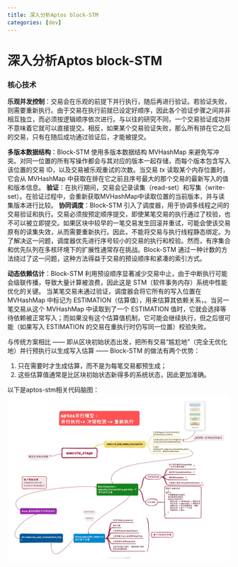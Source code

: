 ```yaml
---
title: 深入分析Aptos block-STM
categories: [dev]
---
```

# 深入分析Aptos block-STM
### 核心技术
**乐观并发控制**：交易会在乐观的前提下并行执行，随后再进行验证。若验证失败，则需要重新执行。由于交易在执行前就已设定好顺序，因此各个验证步骤之间并非相互独立，而必须按逻辑顺序依次进行。与以往的研究不同，一个交易验证成功并不意味着它就可以直接提交。相反，如果某个交易验证失败，那么所有排在它之后的交易，只有在随后成功通过验证后，才能被提交。  

**多版本数据结构**：Block-STM 使用多版本数据结构 MVHashMap 来避免写冲突。对同一位置的所有写操作都会与其对应的版本一起存储，而每个版本包含写入该位置的交易 ID，以及交易被乐观重试的次数。当交易 *tx* 读取某个内存位置时，它会从 MVHashMap 中获取在排在它之前且序号最大的那个交易的最新写入的值和版本信息。
**验证**：在执行期间，交易会记录读集（read-set）和写集（write-set）。在验证过程中，会重新获取MVHashMap中读取位置的当前版本，并与读集版本进行比较。
**协同调度**：Block-STM 引入了调度器，用于协调多线程之间的交易验证和执行。交易必须按预定顺序提交，即使某笔交易的执行通过了校验，也不可以被立即提交。如果区块中较早的一笔交易发生回滚并重试，可能会使该交易原有的读集失效，从而需要重新执行。因此，不能将交易与执行线程静态绑定。为了解决这一问题，调度器优先进行序号较小的交易的执行和校验。然而，有序集合和优先队列在多核环境下的扩展性通常存在挑战。Block-STM 通过一种计数的方法绕过了这一问题，这种方法得益于交易的预设顺序和紧凑的索引方式。

**动态依赖估计**：Block-STM 利用预设顺序显著减少交易中止，由于中断执行可能会级联传播，导致大量计算被浪费，因此这是 STM（软件事务内存）系统中性能优化的关键。
当某笔交易未通过验证，调度器会将它所有的写入位置在 MVHashMap 中标记为 ESTIMATION（估算值），用来估算其依赖关系，。当另一笔交易从这个 MVHashMap 中读取到了一个 ESTIMATION 值时，它就会选择等待依赖被正常写入；而如果没有这个估算值机制，它可能会继续执行，但之后很可能（如果写入 ESTIMATION 的交易在重执行时仍写同一位置）校验失败。

与传统方案相比 —— 即从区块初始状态出发，把所有交易“尴尬地”（完全无优化地）并行预执行以生成写入估算 —— Block-STM 的做法有两个优势：
1.	只在需要时才生成估算，而不是为每笔交易都预生成；
2.	这些估算值通常是比区块初始状态新得多的系统状态，因此更加准确。

以下是aptos-stm相关代码脑图：
![aptos_execute_stage.jpg](../assets/img/aptos_execute_stage.jpg)
